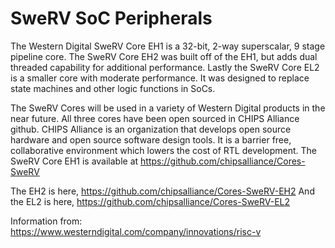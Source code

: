 SweRV SoC Peripherals
=====================

The Western Digital SweRV Core EH1 is a 32-bit, 2-way superscalar, 9 stage
pipeline core. The SweRV Core EH2 was built off of the EH1, but adds dual
threaded capability for additional performance. Lastly the SweRV Core EL2 is
a smaller core with moderate performance. It was designed to replace state
machines and other logic functions in SoCs.

The SweRV Cores will be used in a variety of Western Digital products in the
near future. All three cores have been open sourced in CHIPS Alliance github.
CHIPS Alliance is an organization that develops open source hardware and open
source software design tools. It is a barrier free, collaborative environment
which lowers the cost of RTL development. The SweRV Core EH1 is available
at https://github.com/chipsalliance/Cores-SweRV

The EH2 is here, https://github.com/chipsalliance/Cores-SweRV-EH2
And the EL2 is here, https://github.com/chipsalliance/Cores-SweRV-EL2

Information from: https://www.westerndigital.com/company/innovations/risc-v
